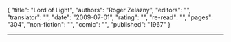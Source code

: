 {
"title": "Lord of Light",
"authors": "Roger Zelazny",
"editors": "",
"translator": "",
"date": "2009-07-01",
"rating": "",
"re-read": "",
"pages": "304",
"non-fiction": "",
"comic": "",
"published": "1967"
}

---
